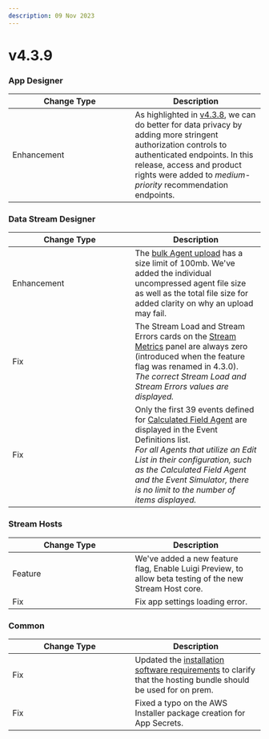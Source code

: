 ```yaml
---
description: 09 Nov 2023
---
```


# v4.3.9

### App Designer

<table><thead><tr><th width="229">Change Type</th><th>Description</th></tr></thead><tbody><tr><td>Enhancement</td><td>As highlighted in <a href="v4.3.8.md#app-designer">v4.3.8</a>, we can do better for data privacy by adding more stringent authorization controls to authenticated endpoints. In this release, access and product rights were added to <em>medium-priority</em> recommendation endpoints.</td></tr></tbody></table>

### Data Stream Designer

<table><thead><tr><th width="229">Change Type</th><th>Description</th></tr></thead><tbody><tr><td>Enhancement</td><td>The <a href="../../how-tos/agents/manage-agents.md#bulk-adding-agents">bulk Agent upload</a> has a size limit of 100mb. We've added the individual uncompressed agent file size as well as the total file size for added clarity on why an upload may fail.</td></tr><tr><td>Fix</td><td>The Stream Load and Stream Errors cards on the <a href="../../how-tos/data-streams/use-stream-metrics.md">Stream Metrics</a> panel are always zero (introduced when the feature flag was renamed in 4.3.0).<br><em>The correct Stream Load and Stream Errors values are displayed.</em></td></tr><tr><td>Fix</td><td>Only the first 39 events defined for <a href="https://xmpro.gitbook.io/calculated-field/">Calculated Field Agent</a> are displayed in the Event Definitions list.<br><em>For all Agents that utilize an Edit List in their configuration, such as the Calculated Field Agent and the Event Simulator, there is no limit to the number of items displayed.</em></td></tr></tbody></table>

### Stream Hosts

<table><thead><tr><th width="229">Change Type</th><th>Description</th></tr></thead><tbody><tr><td>Feature</td><td>We've added a new feature flag, Enable Luigi Preview, to allow beta testing of the new Stream Host core.</td></tr><tr><td>Fix</td><td>Fix app settings loading error.</td></tr></tbody></table>

### Common

<table><thead><tr><th width="229">Change Type</th><th>Description</th></tr></thead><tbody><tr><td>Fix</td><td>Updated the <a href="../../installation/install.md#software-requirements">installation software requirements</a> to clarify that the hosting bundle should be used for on prem.</td></tr><tr><td>Fix</td><td>Fixed a typo on the AWS Installer package creation for App Secrets.</td></tr></tbody></table>

